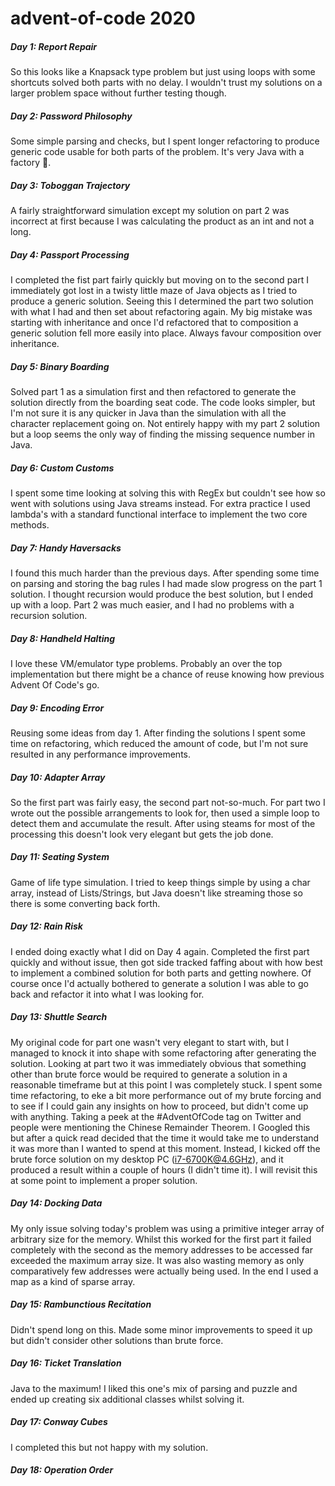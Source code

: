 # advent-of-code 2020

##### Day 1: Report Repair
So this looks like a Knapsack type problem but just using loops with some shortcuts solved both parts with no delay. I wouldn't
trust my solutions on a larger problem space without further testing though.

##### Day 2: Password Philosophy
Some simple parsing and checks, but I spent longer refactoring to produce generic code usable for both parts of the problem. It's
very Java with a factory 🤦.

##### Day 3: Toboggan Trajectory
A fairly straightforward simulation except my solution on part 2 was incorrect at first because I was calculating the product as 
an int and not a long.

##### Day 4: Passport Processing
I completed the fist part fairly quickly but moving on to the second part I immediately got lost in a twisty little maze of Java 
objects as I tried to produce a generic solution. Seeing this I determined the part two solution with what I had and then set about
refactoring again. My big mistake was starting with inheritance and once I'd refactored that to composition a generic solution
fell more easily into place. Always favour composition over inheritance.

##### Day 5: Binary Boarding
Solved part 1 as a simulation first and then refactored to generate the solution directly from the boarding seat code. The code
looks simpler, but I'm not sure it is any quicker in Java than the simulation with all the character replacement going on. Not 
entirely happy with my part 2 solution but a loop seems the only way of finding the missing sequence number in Java. 

##### Day 6: Custom Customs
I spent some time looking at solving this with RegEx but couldn't see how so went with solutions using Java streams instead. For
extra practice I used lambda's with a standard functional interface to implement the two core methods. 

##### Day 7: Handy Haversacks
I found this much harder than the previous days. After spending some time on parsing and storing the bag rules I had made slow 
progress on the part 1 solution. I thought recursion would produce the best solution, but I ended up with a loop. Part 2 was much
easier, and I had no problems with a recursion solution.

##### Day 8: Handheld Halting
I love these VM/emulator type problems. Probably an over the top implementation but there might be a chance of reuse knowing how 
previous Advent Of Code's go.

##### Day 9: Encoding Error
Reusing some ideas from day 1. After finding the solutions I spent some time on refactoring, which reduced the amount of code, but 
I'm not sure resulted in any performance improvements.

##### Day 10: Adapter Array
So the first part was fairly easy, the second part not-so-much. For part two I wrote out the possible arrangements to look for, 
then used a simple loop to detect them and accumulate the result. After using steams for most of the processing this doesn't look 
very elegant but gets the job done.

##### Day 11: Seating System
Game of life type simulation. I tried to keep things simple by using a char array, instead of Lists/Strings, but Java doesn't like 
streaming those so there is some converting back forth.

##### Day 12: Rain Risk
I ended doing exactly what I did on Day 4 again. Completed the first part quickly and without issue, then got side tracked 
faffing about with how best to implement a combined solution for both parts and getting nowhere. Of course once I'd actually 
bothered to generate a solution I was able to go back and refactor it into what I was looking for.

##### Day 13: Shuttle Search
My original code for part one wasn't very elegant to start with, but I managed to knock it into shape with some refactoring after 
generating the solution. Looking at part two it was immediately obvious that something other than brute force would be required to
generate a solution in a reasonable timeframe but at this point I was completely stuck. I spent some time refactoring, to eke a bit 
more performance out of my brute forcing and to see if I could gain any insights on how to proceed, but didn't come up with 
anything. Taking a peek at the #AdventOfCode tag on Twitter and people were mentioning the Chinese Remainder Theorem. I Googled 
this but after a quick read decided that the time it would take me to understand it was more than I wanted to spend at this moment. 
Instead, I kicked off the brute force solution on my desktop PC (i7-6700K@4.6GHz), and it produced a result within a couple of 
hours (I didn't time it). I will revisit this at some point to implement a proper solution. 

##### Day 14: Docking Data
My only issue solving today's problem was using a primitive integer array of arbitrary size for the memory. Whilst this worked for 
the first part it failed completely with the second as the memory addresses to be accessed far exceeded the maximum array size. It 
was also wasting memory as only comparatively few addresses were actually being used. In the end I used a map as a kind of sparse 
array.

##### Day 15: Rambunctious Recitation
Didn't spend long on this. Made some minor improvements to speed it up but didn't consider other solutions than brute force.

##### Day 16: Ticket Translation
Java to the maximum! I liked this one's mix of parsing and puzzle and ended up creating six additional classes whilst solving it.

##### Day 17: Conway Cubes
I completed this but not happy with my solution.

##### Day 18: Operation Order
